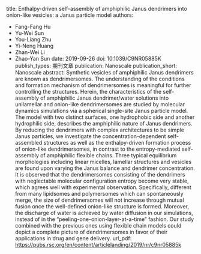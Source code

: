 title: Enthalpy-driven self-assembly of amphiphilic Janus dendrimers into onion-like vesicles: a Janus particle model
authors:
- Fang-Fang Hu
- Yu-Wei Sun
- You-Liang Zhu
- Yi-Neng Huang
- Zhan-Wei Li
- Zhao-Yan Sun
date: 2019-09-26
doi: 10.1039/C9NR05885K
publish_types: 期刊文章
publication: Nanoscale
publication_short: Nanoscale
abstract: Synthetic vesicles of amphiphilic Janus dendrimers are known  as dendrimersomes. The understanding of the conditions and formation  mechanism of dendrimersomes is meaningful for further controlling the  structures. Herein, the characteristics of the self-assembly of  amphiphilic Janus dendrimer/water solutions into unilamellar and  onion-like dendrimersomes are studied by molecular dynamics simulations  via a spherical single-site Janus particle model. The model with two  distinct surfaces, one hydrophobic side and another hydrophilic side,  describes the amphiphilic nature of Janus dendrimers. By reducing the  dendrimers with complex architectures to be simple Janus particles, we  investigate the concentration-dependent self-assembled structures as  well as the enthalpy-driven formation process of onion-like  dendrimersomes, in contrast to the entropy-mediated self-assembly of  amphiphilic flexible chains. Three typical equilibrium morphologies  including linear micelles, lamellar structures and vesicles are found  upon varying the Janus balance and dendrimer concentration. It is  observed that the dendrimersomes consisting of the dendrimers with  neglectable molecular configuration entropy become very stable, which  agrees well with experimental observation. Specifically, different from  many lipidsomes and polymersomes which can spontaneously merge, the size  of dendrimersomes will not increase through mutual fusion once the  well-defined onion-like structure is formed. Moreover, the discharge of  water is achieved by water diffusion in our simulations, instead of in  the “peeling-one-onion-layer-at-a-time” fashion. Our study combined with  the previous ones using flexible chain models could depict a complete  picture of dendrimersomes in favor of their applications in drug and  gene delivery.
url_pdf: https://pubs.rsc.org/en/content/articlelanding/2019/nr/c9nr05885k

